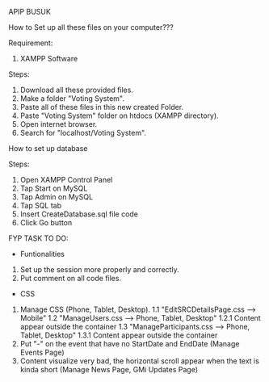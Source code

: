 APIP BUSUK

How to Set up all these files on your computer???

Requirement:
1. XAMPP Software

Steps:
1. Download all these provided files.
2. Make a folder "Voting System".
3. Paste all of these files in this new created Folder.
4. Paste "Voting System" folder on htdocs (XAMPP directory).
5. Open internet browser.
6. Search for "localhost/Voting System".

How to set up database

Steps:
1. Open XAMPP Control Panel
2. Tap Start on MySQL
3. Tap Admin on MySQL
4. Tap SQL tab
5. Insert CreateDatabase.sql file code
6. Click Go button

FYP TASK TO DO:

- Funtionalities
1. Set up the session more properly and correctly.
2. Put comment on all code files.

- CSS
1. Manage CSS (Phone, Tablet, Desktop).
1.1 "EditSRCDetailsPage.css --> Mobile"
1.2 "ManageUsers.css --> Phone, Tablet, Desktop"
1.2.1 Content appear outside the container
1.3 "ManageParticipants.css --> Phone, Tablet, Desktop"
1.3.1 Content appear outside the container
2. Put "-" on the event that have no StartDate and EndDate (Manage Events Page)
3. Content visualize very bad, the horizontal scroll appear when the text is kinda short (Manage News Page, GMi Updates Page)
